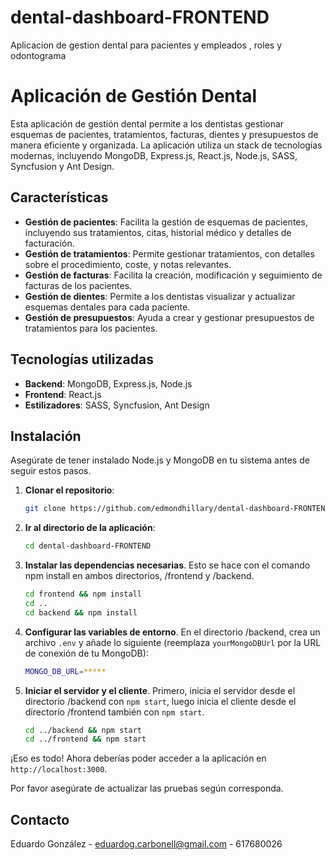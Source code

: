 # dental-dashboard-FRONTEND
Aplicacion de gestion dental para pacientes y empleados , roles y odontograma
# Aplicación de Gestión Dental

Esta aplicación de gestión dental permite a los dentistas gestionar esquemas de pacientes, tratamientos, facturas, dientes y presupuestos de manera eficiente y organizada. La aplicación utiliza un stack de tecnologías modernas, incluyendo MongoDB, Express.js, React.js, Node.js, SASS, Syncfusion y Ant Design.

## Características

- **Gestión de pacientes**: Facilita la gestión de esquemas de pacientes, incluyendo sus tratamientos, citas, historial médico y detalles de facturación.
- **Gestión de tratamientos**: Permite gestionar tratamientos, con detalles sobre el procedimiento, coste, y notas relevantes.
- **Gestión de facturas**: Facilita la creación, modificación y seguimiento de facturas de los pacientes.
- **Gestión de dientes**: Permite a los dentistas visualizar y actualizar esquemas dentales para cada paciente.
- **Gestión de presupuestos**: Ayuda a crear y gestionar presupuestos de tratamientos para los pacientes.

## Tecnologías utilizadas

- **Backend**: MongoDB, Express.js, Node.js
- **Frontend**: React.js
- **Estilizadores**: SASS, Syncfusion, Ant Design

## Instalación

Asegúrate de tener instalado Node.js y MongoDB en tu sistema antes de seguir estos pasos.

1. **Clonar el repositorio**:
   ```sh
   git clone https://github.com/edmondhillary/dental-dashboard-FRONTEND
   ```

2. **Ir al directorio de la aplicación**:
   ```sh
   cd dental-dashboard-FRONTEND
   ```

3. **Instalar las dependencias necesarias**. Esto se hace con el comando npm install en ambos directorios, /frontend y /backend.
   ```sh
   cd frontend && npm install
   cd ..
   cd backend && npm install
   ```

4. **Configurar las variables de entorno**. En el directorio /backend, crea un archivo `.env` y añade lo siguiente (reemplaza `yourMongoDBUrl` por la URL de conexión de tu MongoDB):
   ```sh
   MONGO_DB_URL=*****
   ```

5. **Iniciar el servidor y el cliente**. Primero, inicia el servidor desde el directorio /backend con `npm start`, luego inicia el cliente desde el directorio /frontend también con `npm start`.
   ```sh
   cd ../backend && npm start
   cd ../frontend && npm start
   ```

¡Eso es todo! Ahora deberías poder acceder a la aplicación en `http://localhost:3000`.


Por favor asegúrate de actualizar las pruebas según corresponda.





## Contacto

Eduardo González - eduardog.carbonell@gmail.com - 617680026

